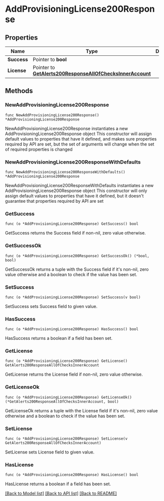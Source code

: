 # AddProvisioningLicense200Response

## Properties

Name | Type | Description | Notes
------------ | ------------- | ------------- | -------------
**Success** | Pointer to **bool** |  | [optional] 
**License** | Pointer to [**GetAlerts200ResponseAllOfChecksInnerAccount**](GetAlerts200ResponseAllOfChecksInnerAccount.md) |  | [optional] 

## Methods

### NewAddProvisioningLicense200Response

`func NewAddProvisioningLicense200Response() *AddProvisioningLicense200Response`

NewAddProvisioningLicense200Response instantiates a new AddProvisioningLicense200Response object
This constructor will assign default values to properties that have it defined,
and makes sure properties required by API are set, but the set of arguments
will change when the set of required properties is changed

### NewAddProvisioningLicense200ResponseWithDefaults

`func NewAddProvisioningLicense200ResponseWithDefaults() *AddProvisioningLicense200Response`

NewAddProvisioningLicense200ResponseWithDefaults instantiates a new AddProvisioningLicense200Response object
This constructor will only assign default values to properties that have it defined,
but it doesn't guarantee that properties required by API are set

### GetSuccess

`func (o *AddProvisioningLicense200Response) GetSuccess() bool`

GetSuccess returns the Success field if non-nil, zero value otherwise.

### GetSuccessOk

`func (o *AddProvisioningLicense200Response) GetSuccessOk() (*bool, bool)`

GetSuccessOk returns a tuple with the Success field if it's non-nil, zero value otherwise
and a boolean to check if the value has been set.

### SetSuccess

`func (o *AddProvisioningLicense200Response) SetSuccess(v bool)`

SetSuccess sets Success field to given value.

### HasSuccess

`func (o *AddProvisioningLicense200Response) HasSuccess() bool`

HasSuccess returns a boolean if a field has been set.

### GetLicense

`func (o *AddProvisioningLicense200Response) GetLicense() GetAlerts200ResponseAllOfChecksInnerAccount`

GetLicense returns the License field if non-nil, zero value otherwise.

### GetLicenseOk

`func (o *AddProvisioningLicense200Response) GetLicenseOk() (*GetAlerts200ResponseAllOfChecksInnerAccount, bool)`

GetLicenseOk returns a tuple with the License field if it's non-nil, zero value otherwise
and a boolean to check if the value has been set.

### SetLicense

`func (o *AddProvisioningLicense200Response) SetLicense(v GetAlerts200ResponseAllOfChecksInnerAccount)`

SetLicense sets License field to given value.

### HasLicense

`func (o *AddProvisioningLicense200Response) HasLicense() bool`

HasLicense returns a boolean if a field has been set.


[[Back to Model list]](../README.md#documentation-for-models) [[Back to API list]](../README.md#documentation-for-api-endpoints) [[Back to README]](../README.md)


